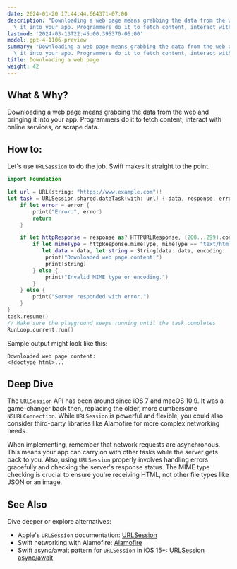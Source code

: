 ```yaml
---
date: 2024-01-20 17:44:44.664371-07:00
description: "Downloading a web page means grabbing the data from the web and bringing\
  \ it into your app. Programmers do it to fetch content, interact with online\u2026"
lastmod: '2024-03-13T22:45:00.395370-06:00'
model: gpt-4-1106-preview
summary: "Downloading a web page means grabbing the data from the web and bringing\
  \ it into your app. Programmers do it to fetch content, interact with online\u2026"
title: Downloading a web page
weight: 42
---
```


## What & Why?
Downloading a web page means grabbing the data from the web and bringing it into your app. Programmers do it to fetch content, interact with online services, or scrape data.

## How to:
Let's use `URLSession` to do the job. Swift makes it straight to the point.

```Swift
import Foundation

let url = URL(string: "https://www.example.com")!
let task = URLSession.shared.dataTask(with: url) { data, response, error in
    if let error = error {
        print("Error:", error)
        return
    }

    if let httpResponse = response as? HTTPURLResponse, (200...299).contains(httpResponse.statusCode) {
        if let mimeType = httpResponse.mimeType, mimeType == "text/html",
           let data = data, let string = String(data: data, encoding: .utf8) {
            print("Downloaded web page content:")
            print(string)
        } else {
            print("Invalid MIME type or encoding.")
        }
    } else {
        print("Server responded with error.")
    }
}
task.resume()
// Make sure the playground keeps running until the task completes
RunLoop.current.run()
```

Sample output might look like this:

```
Downloaded web page content:
<!doctype html>...
```

## Deep Dive
The `URLSession` API has been around since iOS 7 and macOS 10.9. It was a game-changer back then, replacing the older, more cumbersome `NSURLConnection`. While `URLSession` is powerful and flexible, you could also consider third-party libraries like Alamofire for more complex networking needs. 

When implementing, remember that network requests are asynchronous. This means your app can carry on with other tasks while the server gets back to you. Also, using `URLSession` properly involves handling errors gracefully and checking the server's response status. The MIME type checking is crucial to ensure you're receiving HTML, not other file types like JSON or an image.

## See Also
Dive deeper or explore alternatives:
- Apple's `URLSession` documentation: [URLSession](https://developer.apple.com/documentation/foundation/urlsession)
- Swift networking with Alamofire: [Alamofire](https://github.com/Alamofire/Alamofire)
- Swift async/await pattern for `URLSession` in iOS 15+: [URLSession async/await](https://developer.apple.com/videos/play/wwdc2021/10054/)
